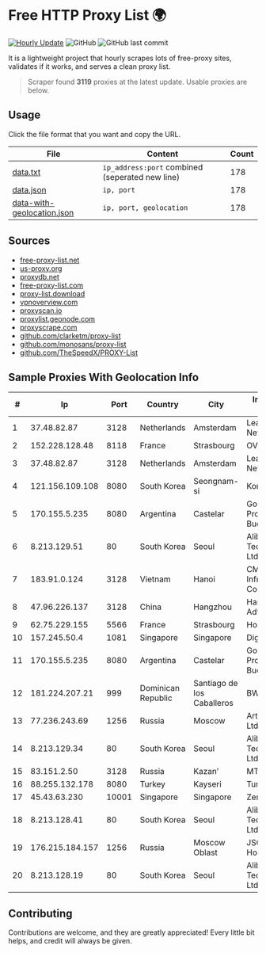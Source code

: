 
# Free HTTP Proxy List 🌍

[![Hourly Update](https://github.com/mertguvencli/http-proxy-list/actions/workflows/main.yml/badge.svg?branch=main)](https://github.com/mertguvencli/http-proxy-list/actions/workflows/main.yml)
![GitHub](https://img.shields.io/github/license/mertguvencli/http-proxy-list)
![GitHub last commit](https://img.shields.io/github/last-commit/mertguvencli/http-proxy-list)

It is a lightweight project that hourly scrapes lots of free-proxy sites, validates if it works, and serves a clean proxy list.


> Scraper found **3119** proxies at the latest update. Usable proxies are below.

## Usage

Click the file format that you want and copy the URL.


|File|Content|Count|
|----|-------|-----|
|[data.txt](https://raw.githubusercontent.com/mertguvencli/http-proxy-list/main/proxy-list/data.txt)|`ip_address:port` combined (seperated new line)|178|
|[data.json](https://raw.githubusercontent.com/mertguvencli/http-proxy-list/main/proxy-list/data.json)|`ip, port`|178|
|[data-with-geolocation.json](https://raw.githubusercontent.com/mertguvencli/http-proxy-list/main/proxy-list/data-with-geolocation.json)|`ip, port, geolocation`|178|

## Sources

* [free-proxy-list.net](https://free-proxy-list.net)
* [us-proxy.org](https://www.us-proxy.org)
* [proxydb.net](http://proxydb.net)
* [free-proxy-list.com](https://free-proxy-list.com/?page=&port=&type%5B%5D=http&type%5B%5D=https&up_time=0&search=Search)
* [proxy-list.download](https://www.proxy-list.download/HTTP)
* [vpnoverview.com](https://vpnoverview.com/privacy/anonymous-browsing/free-proxy-servers)
* [proxyscan.io](https://www.proxyscan.io)
* [proxylist.geonode.com](https://proxylist.geonode.com/api/proxy-list?limit=300&page=1&sort_by=lastChecked&sort_type=desc&protocols=http,https)
* [proxyscrape.com](https://api.proxyscrape.com/v2/?request=displayproxies&protocol=http&timeout=10000&country=all&ssl=all&anonymity=all)
* [github.com/clarketm/proxy-list](https://raw.githubusercontent.com/clarketm/proxy-list/master/proxy-list-raw.txt)
* [github.com/monosans/proxy-list](https://raw.githubusercontent.com/monosans/proxy-list/main/proxies/http.txt)
* [github.com/TheSpeedX/PROXY-List](https://raw.githubusercontent.com/TheSpeedX/PROXY-List/master/http.txt)


## Sample Proxies With Geolocation Info

|#|Ip|Port|Country|City|Internet Service Provider|
|-|--|----|-------|----|-------------------------|
|1|37.48.82.87|3128|Netherlands|Amsterdam|LeaseWeb Netherlands B.V.|
|2|152.228.128.48|8118|France|Strasbourg|OVH SAS|
|3|37.48.82.87|3128|Netherlands|Amsterdam|LeaseWeb Netherlands B.V.|
|4|121.156.109.108|8080|South Korea|Seongnam-si|Korea Telecom|
|5|170.155.5.235|8080|Argentina|Castelar|Gobernacion de la Provincia de Buenos Aires|
|6|8.213.129.51|80|South Korea|Seoul|Alibaba (US) Technology Co., Ltd.|
|7|183.91.0.124|3128|Vietnam|Hanoi|CMC Telecom Infrastructure Company|
|8|47.96.226.137|3128|China|Hangzhou|Hangzhou Alibaba Advertising Co|
|9|62.75.229.155|5566|France|Strasbourg|Host Europe GmbH|
|10|157.245.50.4|1081|Singapore|Singapore|DigitalOcean, LLC|
|11|170.155.5.235|8080|Argentina|Castelar|Gobernacion de la Provincia de Buenos Aires|
|12|181.224.207.21|999|Dominican Republic|Santiago de los Caballeros|BW TELECOM|
|13|77.236.243.69|1256|Russia|Moscow|ArtCommunications Ltd. ISP. Moscow|
|14|8.213.129.34|80|South Korea|Seoul|Alibaba (US) Technology Co., Ltd.|
|15|83.151.2.50|3128|Russia|Kazan’|MTS PJSC|
|16|88.255.132.178|8080|Turkey|Kayseri|TurkTelekom|
|17|45.43.63.230|10001|Singapore|Singapore|Zenlayer Inc|
|18|8.213.128.41|80|South Korea|Seoul|Alibaba (US) Technology Co., Ltd.|
|19|176.215.184.157|1256|Russia|Moscow Oblast|JSC "ER-Telecom Holding"|
|20|8.213.128.19|80|South Korea|Seoul|Alibaba (US) Technology Co., Ltd.|



## Contributing

Contributions are welcome, and they are greatly appreciated! Every
little bit helps, and credit will always be given.

